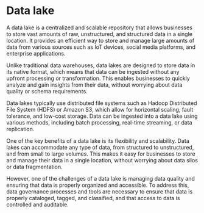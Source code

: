 # Data lake 

A data lake is a centralized and scalable repository that allows businesses to store vast amounts of raw, unstructured, and structured data in a single location. It provides an efficient way to store and manage large amounts of data from various sources such as IoT devices, social media platforms, and enterprise applications.

Unlike traditional data warehouses, data lakes are designed to store data in its native format, which means that data can be ingested without any upfront processing or transformation. This enables businesses to quickly analyze and gain insights from their data, without worrying about data quality or schema requirements.

Data lakes typically use distributed file systems such as Hadoop Distributed File System (HDFS) or Amazon S3, which allow for horizontal scaling, fault tolerance, and low-cost storage. Data can be ingested into a data lake using various methods, including batch processing, real-time streaming, or data replication.

One of the key benefits of a data lake is its flexibility and scalability. Data lakes can accommodate any type of data, from structured to unstructured, and from small to large volumes. This makes it easy for businesses to store and manage their data in a single location, without worrying about data silos or data fragmentation.

However, one of the challenges of a data lake is managing data quality and ensuring that data is properly organized and accessible. To address this, data governance processes and tools are necessary to ensure that data is properly cataloged, tagged, and classified, and that access to data is controlled and auditable.
